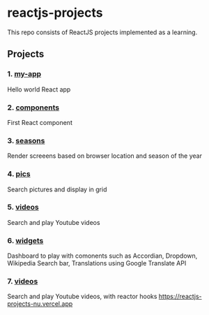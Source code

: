 # reactjs-projects
This repo consists of ReactJS projects implemented as a learning.

## Projects

### 1. [my-app](https://github.com/akshaykulkarni17/reactjs-projects/tree/main/my-app)
Hello world React app

### 2. [components](https://github.com/akshaykulkarni17/reactjs-projects/tree/main/components)
First React component

### 3. [seasons](https://github.com/akshaykulkarni17/reactjs-projects/tree/main/seasons)
Render screeens based on browser location and season of the year

### 4. [pics](https://github.com/akshaykulkarni17/reactjs-projects/tree/main/pics)
Search pictures and display in grid

### 5. [videos](https://github.com/akshaykulkarni17/reactjs-projects/tree/main/videos)
Search and play Youtube videos

### 6. [widgets](https://github.com/akshaykulkarni17/reactjs-projects/tree/main/widgets)
Dashboard to play with comonents such as Accordian, Dropdown, Wikipedia Search bar, Translations using Google Translate API

### 7. [videos](https://github.com/akshaykulkarni17/reactjs-projects/tree/main/videos-hooks)
Search and play Youtube videos, with reactor hooks
https://reactjs-projects-nu.vercel.app
